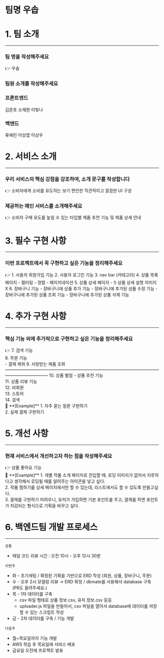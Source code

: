 # 팀명 우솝


# 1. 팀 소개

---

### 팀 명을 작성해주세요

<aside>
👉 우솝

</aside>

### 팀원 소개를 작성해주세요

<aside>

### 프론트엔드

김준호
소재현
이빛나

### 백엔드

류예린
이상엽
이상우

</aside>

# 2. 서비스 소개

---

### 우리 서비스의 핵심 강점을 강조하여, 소개 문구를 작성합니다

<aside>
👉 소비자에게 소비를 유도하는 보기  편안한 직관적이고 깔끔한 UI 구성

</aside>

### 제공하는 메인 서비스를 소개해주세요

<aside>
👉 소비자 구매 유도를 높일 수 있는 타입별 제품 추천 기능 및 제품 상세 안내

</aside>

# 3. 필수 구현 사항

---

### 이번 프로젝트에서 꼭 구현하고 싶은 기능을 정리해주세요

<aside>
👉 1. 사용자 회원가입 기능 
2. 사용자 로그인 기능
3. nav bar (카테고리)
4. 상품 목록 페이지
   - 필터링
   - 정렬
   - 페이지네이션
5. 상품 상세 페이지
  - !) 상품 상세 설명 이미지 X
6. 장바구니 기능
  - 장바구니에 상품 추가 기능
  - 장바구니에 추가된 상품 수정 기능
  - 장바구니에 추가된 상품 조회 기능
  - 장바구니에 추가된 상품 삭제 기능

</aside>

# 4. 추가 구현 사항

---

### 핵심 기능 외에 추가적으로 구현하고 싶은 기능을 정리해주세요

<aside>
👉 
7. 검색 기능 </br>
8. 주문 기능 </br>
  - 결제 제외
9. 사랑받는 제품 조회 </br>
——————————————————————————————————————————————
10. 상품 별점 - 상품 추천 기능 </br>
11. 상품 리뷰 기능 </br>
12. 비회원 </br>
13. 스토어 </br>
14. 검색

</aside>

<aside>
🧭 **[Example]** 
1. 자주 묻는 질문 구현하기 </br>
2. 실제 결제 구현하기

</aside>



# 5. 개선 사항

---

### 현재 서비스에서 개선하고자 하는 점을 작성해주세요

<aside>
👉 상품 좋아요 기능

</aside>

<aside>
🧭 **[Example]**
1. 개별 작품 소개 페이지로 진입할 때, 로딩 이미지가 없어서 지루하다고 생각해서 로딩될 때를 알려주는 아이콘을 넣고 싶다. </br>
2. 작품 찜하기를 상세 페이지에서만 할 수 있는데, 리스트에서도 할 수 있도록 만들고싶다. </br>
3. 결제를 구현하기 어려우니, 유저가 가입하면 기본 포인트를 주고, 결제를 하면 포인트가 차감되는 형식으로 기획을 바꾸고 싶다.

</aside>

# 6. 백엔드팀 개발 프로세스

---

`공통`

- 매일 코드 리뷰 시간 : 오전 10시 - 오후 12시 30분

`이번주`

- 화 - 초기세팅 / 확정된 기획을 기반으로 ERD 작성 (회원, 상품, 장바구니, 주문)
- 수 - 오후 2시 모델링 리뷰 → ERD 확정 / dbmate를 사용해서 database 구축 (PR도 올려주세요.)
- 목 - 1차 데이터를 구축
  - csv 파일 형태로 상품 정보.csv, 유저 정보.csv 등등
  - uploader.js 파일을 만들어서, csv 파일을 열어서 database에 데이터를 저장할 수 있는 스크립트 작성
- 금 - 2차 데이터를 구축 / 기능 개발

`다음주`

- 월~목요일까지 기능 개발
- AWS 학습 후 목요일에 서비스 배포
- 금요일 오전에 프로젝트 발표
